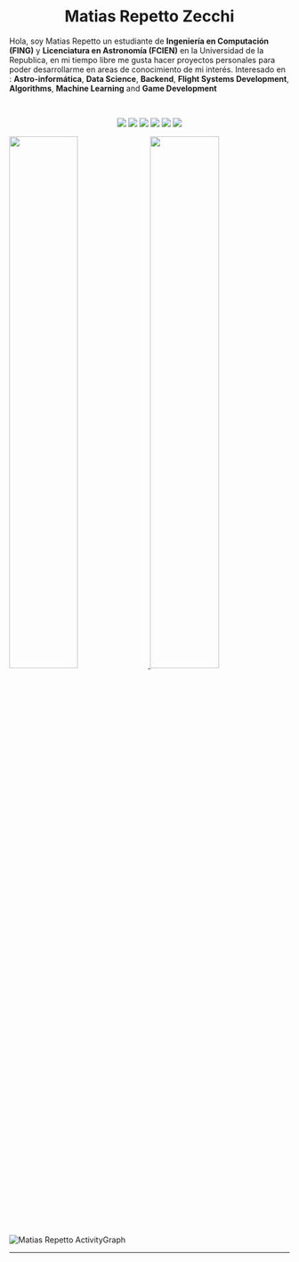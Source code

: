 <h1 align="center">
  <b>Matias Repetto Zecchi</b>
</h1>

Hola, soy Matias Repetto un estudiante de **Ingeniería en Computación (FING)** y **Licenciatura en Astronomía (FCIEN)** en la Universidad de la Republica, en mi tiempo libre me gusta hacer proyectos personales para poder desarrollarme en areas de conocimiento de mi interés.
Interesado en : **Astro-informática**, **Data Science**, **Backend**, **Flight Systems Development**, **Algorithms**, **Machine Learning** and **Game Development**

<br>

<p>
<div align="center">
  <img src="https://img.shields.io/badge/-c++-d1a01f?style=for-the-badge&logo=c%2B%2B&logoColor=d1a01f&labelColor=282828">
  <img src="https://img.shields.io/badge/-octave-d1a01f?style=for-the-badge&logo=octave&logoColor=d1a01f&labelColor=282828">
  <img src="https://img.shields.io/badge/-c-d1a01f?style=for-the-badge&logo=c&logoColor=d1a01f&labelColor=282828">
  <img src="https://img.shields.io/badge/-.net-d1a01f?style=for-the-badge&logo=.net&logoColor=d1a01f&labelColor=282828">
  <img src="https://img.shields.io/badge/-Ruby-d1a01f?style=for-the-badge&logo=ruby&logoColor=d1a01f&labelColor=282828">
  <img src="https://img.shields.io/badge/-Python-d1a01f?style=for-the-badge&logo=python&logoColor=d1a01f&labelColor=282828">
</div>
</p
## My Statistics

<br/>
<p align="left">
  <a href="https://abhigyantrips.dev/">
  <img width="49.5%" src="https://github-readme-stats.vercel.app/api?username=MatiasRepetto&show_icons=true&theme=gruvbox&hide_border=true" />
    <img width="49.5%" src="https://github-readme-streak-stats.herokuapp.com/?user=MatiasRepetto&theme=gruvbox&hide_border=true" />
  </a>
</p>
<br>

![Matias Repetto ActivityGraph](https://activity-graph.herokuapp.com/graph?username=MatiasRepetto&custom_title=Matias%20Repetto%20Zecchi's%20Contribution%20Graph&theme=gruvbox&bg_color=282828&hide_border=true&line=d1a01f&point=c58545)

------
